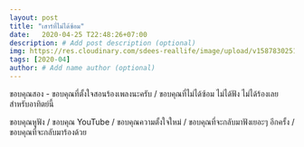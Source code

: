 ```yaml
---
layout: post
title: "เสาร์ที่ไม่ได้ซ้อม"
date:   2020-04-25 T22:48:26+07:00
description: # Add post description (optional)
img: https://res.cloudinary.com/sdees-reallife/image/upload/v1587830251/IMG_20200425_225551.jpg # Add image post (optional)
tags: [2020-04]
author: # Add name author (optional)
---
```

ขอบคุณสอง - ขอบคุณที่ตั้งใจสอนร้องเพลงนะครับ / ขอบคุณที่ไม่ได้ซ้อม ไม่ได้ฟัง ไม่ได้ร้องเลย สำหรับอาทิตย์นี้

<i class="fa fa-child" style="color:plum"></i>

ขอบคุณหูฟัง / ขอบคุณ YouTube / ขอบคุณความตั้งใจใหม่ / ขอบคุณที่จะกลับมาฟังเยอะๆ อีกครั้ง / ขอบคุณที่จะกลับมาร้องด้วย
